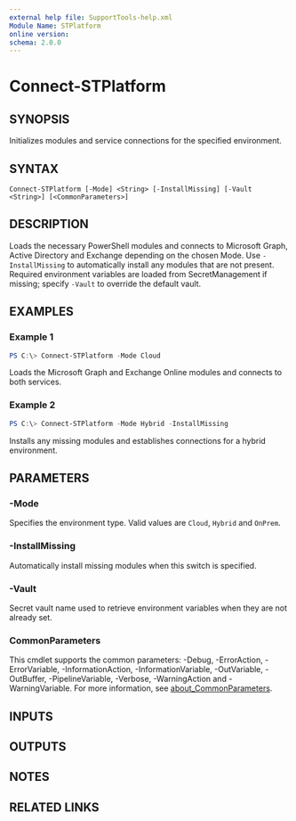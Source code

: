 ```yaml
---
external help file: SupportTools-help.xml
Module Name: STPlatform
online version:
schema: 2.0.0
---
```


# Connect-STPlatform

## SYNOPSIS
Initializes modules and service connections for the specified environment.

## SYNTAX
```
Connect-STPlatform [-Mode] <String> [-InstallMissing] [-Vault <String>] [<CommonParameters>]
```

## DESCRIPTION
Loads the necessary PowerShell modules and connects to Microsoft Graph,
Active Directory and Exchange depending on the chosen Mode. Use
`-InstallMissing` to automatically install any modules that are not
present. Required environment variables are loaded from SecretManagement
if missing; specify `-Vault` to override the default vault.

## EXAMPLES
### Example 1
```powershell
PS C:\> Connect-STPlatform -Mode Cloud
```
Loads the Microsoft Graph and Exchange Online modules and connects to both services.

### Example 2
```powershell
PS C:\> Connect-STPlatform -Mode Hybrid -InstallMissing
```
Installs any missing modules and establishes connections for a hybrid environment.

## PARAMETERS
### -Mode
Specifies the environment type. Valid values are `Cloud`, `Hybrid` and `OnPrem`.

### -InstallMissing
Automatically install missing modules when this switch is specified.

### -Vault
Secret vault name used to retrieve environment variables when they are
not already set.

### CommonParameters
This cmdlet supports the common parameters: -Debug, -ErrorAction, -ErrorVariable,
-InformationAction, -InformationVariable, -OutVariable, -OutBuffer, -PipelineVariable,
-Verbose, -WarningAction and -WarningVariable. For more information, see
[about_CommonParameters](http://go.microsoft.com/fwlink/?LinkID=113216).

## INPUTS

## OUTPUTS

## NOTES

## RELATED LINKS
